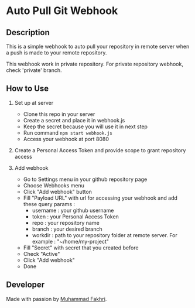 # Auto Pull Git Webhook

## Description
This is a simple webhook to auto pull your repository in remote server when a push is made to your remote repository.  

This webhook work in private repository. For private repository webhook, check 'private' branch.

## How to Use
1. Set up at server
    * Clone this repo in your server
    * Create a secret and place it in webhook.js
    * Keep the secret because you will use it in next step
    * Run command `npm start webhook.js`
    * Access your webhook at port 8080

2. Create a Personal Access Token and provide scope to grant repository access

3. Add webhook
    * Go to Settings menu in your github repository page
    * Choose Webhooks menu
    * Click "Add webhook" button
    * Fill "Payload URL" with url for accessing your webhook and add these query params :
        * username  : your github username
        * token     : your Personal Access Token
        * repo      : your repository name
        * branch    : your desired branch
        * workdir   : path to your repository folder at remote server. For example : "~/home/my-project"
    * Fill "Secret" with secret that you created before
    * Check "Active"
    * Click "Add webhook"
    * Done

## Developer
Made with passion by [Muhammad Fakhri](https://muhammadfakhri.my.id "Muhammad Fakhri's Portfolio Site").